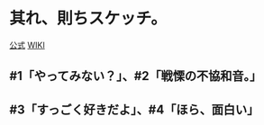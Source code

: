 # 其れ、則ちスケッチ。

[公式](https://tecomeno-y.com/soresuke/) 
[WIKI](https://ja.wikipedia.org/wiki/%E5%85%B6%E3%82%8C%E3%80%81%E5%89%87%E3%81%A1%E3%82%B9%E3%82%B1%E3%83%83%E3%83%81%E3%80%82) 

## #1「やってみない？」、#2「戦慄の不協和音。」

## #3「すっごく好きだよ」、#4「ほら、面白い」
